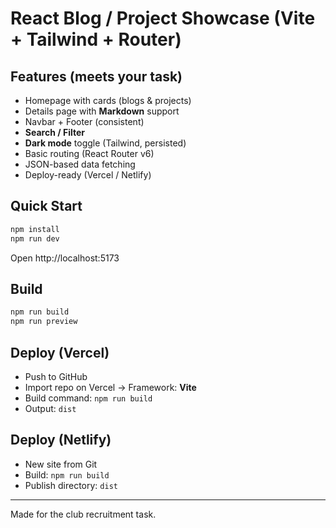 # React Blog / Project Showcase (Vite + Tailwind + Router)

## Features (meets your task)
- Homepage with cards (blogs & projects)
- Details page with **Markdown** support
- Navbar + Footer (consistent)
- **Search / Filter**
- **Dark mode** toggle (Tailwind, persisted)
- Basic routing (React Router v6)
- JSON-based data fetching
- Deploy-ready (Vercel / Netlify)

## Quick Start
```bash
npm install
npm run dev
```
Open http://localhost:5173

## Build
```bash
npm run build
npm run preview
```

## Deploy (Vercel)
- Push to GitHub
- Import repo on Vercel → Framework: **Vite**
- Build command: `npm run build`
- Output: `dist`

## Deploy (Netlify)
- New site from Git
- Build: `npm run build`
- Publish directory: `dist`

---
Made for the club recruitment task.
